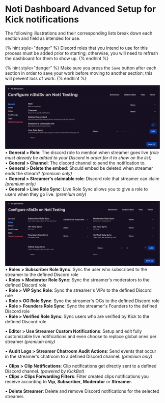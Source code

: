 # Noti Dashboard Advanced Setup for Kick notifications

The following illustrations and their corresponding lists break down each section and field as intended for use. 

{% hint style="danger" %} 
Discord roles that you intend to use for this process must be added prior to starting; otherwise, you will need to refresh the dashboard for them to show up.
{% endhint %}

{% hint style="danger" %} 
Make sure you press the `Save` button after each section in order to save your work before moving to another section; this will prevent loss of work.
{% endhint %}

![](../../.gitbook/assets/dashboard_advanced_streamer_setup.png)
   • **General > Role**: The discord role to mention when streamer goes live *(role must already be added to your Discord in order for it  to show on the list)* \
   • **General > Channel**: The discord channel to send the notification to. \
   • **General > Delete the embed**: Should embed be deleted when streamer ends the stream? *(premium only)* \
   • **General > Streamer's claimable role**: Discord role that streamer can claim *(premium only)* \
   • **General > Live Role Sync**: Live Role Sync allows you to give a role to users when they go live. *(premium only)*

![](../../.gitbook/assets/dashboard_advanced_streamer_roles_setup.png)
   • **Roles > Subscriber Role Sync**: Sync the user who subscribed to the streamer to the defined Discord role \
   • **Roles > Moderator Role Sync**: Sync the streamer's moderators to the defined Discord role \
   • **Role > VIP Sync Role**: Sync the streamer's VIPs to the defined Discord role \
   • **Role > OG Role Sync**: Sync the streamer's OGs to the defined Discord role \
   • **Role > Founders Role Sync**: Sync the streamer's Founders to the defined Discord role \
   • **Role > Verified Role Sync**: Sync users who are verified by Kick to the defined Discord role
   
   • **Editor > Use Streamer Custom Notifications**: Setup and edit fully customizable live notifications and even choose to replace global ones per streamer *(premium only)*

   • **Audit Logs > Streamer Chatroom Audit Actions**: Send events that occur in the streamer's chatroom to a defined Discord channel. *(premium only)*

   • **Clips > Clip Notifications**: Clip notifications get directly sent to a defined Discord channel. *(powered by KickBot)* \
   • **Clips > Clips Forwarding Filters**: Filter created clips notifications you receive according to **Vip**, **Subscriber**, **Moderator** or **Streamer**.

   • **Delete Streamer**: Delete and remove Discord notifications for the selected streamer.

